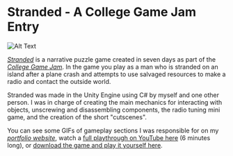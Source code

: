 # Stranded - A College Game Jam Entry

![Alt Text](https://img.itch.zone/aW1nLzU1OTYzMTAucG5n/original/e1HhHZ.png)

[*Stranded*](https://ionpowered.itch.io/stranded) is a narrative puzzle game created in seven days as part of the [*College Game Jam*](https://itch.io/jam/college-game-jam). In the game you play as a man who is stranded on an island after a plane crash and attempts to use salvaged resources to make a radio and contact the outside world. 


Stranded was made in the Unity Engine using C# by myself and one other person. I was in charge of creating the main mechanics for interacting with objects, unscrewing and disassembling components, the radio tuning mini game, and the creation of the short "cutscenes".


You can see some GIFs of gameplay sections I was responsible for on my [*portfolio website*](https://www.theodorelinardic.com/stranded), watch a [full playthrough on YouTube here](https://www.youtube.com/watch?v=vk_821SzzM0) (6 minutes long), or [download the game and play it yourself here](https://ionpowered.itch.io/stranded).


